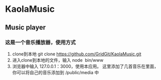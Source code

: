 # KaolaMusic
## Music player 		
### 这是一个音乐播放器，使用方式 		
1. clone到本地 git clone https://github.com/GridGit/KaolaMusic.git 	
2. 进入clone到本地的文件，输入 node  bin/www		
3. 浏览器中输入 127.0.0.1：3000，使用本应用。	
这里添加了几首音乐在里面，你可以将自己的音乐添加到 /public/media 中
